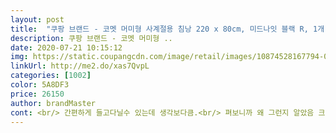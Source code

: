 ```yaml
---
layout: post 
title:  "쿠팡 브랜드 - 코멧 머미형 사계절용 침낭 220 x 80cm, 미드나잇 블랙 R, 1개" 
description: 쿠팡 브랜드 - 코멧 머미형 ..
date: 2020-07-21 10:15:12 
img: https://static.coupangcdn.com/image/retail/images/10874528167794-009bfe95-def5-43de-8578-e536db3a52ee.jpg 
linkUrl: http://me2.do/xas7QvpL 
categories: [1002] 
color: 5A8DF3 
price: 26150 
author: brandMaster 
cont: <br/> 간편하게 들고다닐수 있는데 생각보다큼.<br/> 펴보니까 왜 그런지 알았음 크신분들도 넉넉하게 사용가능한 사이즈임.<br/><br/>그래서 양면 지퍼가 되게 많아요 조립할 때 조금 고민했어요 이게 맞... <br/>.<br/>겠지?ㅋㅋㅋ근데 본인의 감을 믿으면 됩니다.<br/><br/>그리고 양면 지퍼라서 안에서 열고 나오기 편함.<br/><br/>그리고 하나라서 모르는데 두개면 이어서 23인용으로 확장사용 가능하다니 가족 연인들이 쓰기도 좋을듯.<br/><br/>내부 포켓있는데 폰넣고 잠들면 딱임.<br/><br/>내부는 커요.<br/> 큽니다.<br/> 짱커욬ㅋㅋㅋ<br/>발지퍼 있어서 답답할때 온도조절가능하고 갑자기 일어나야할때 안벗고 일어날수 있어서 편함 ㅋㅋㅋ<br/>방수원단이라 비와도 걱정없고 물 쏟아도 그냥 스윽 닦으면 되서 편함.<br/> 화이버 충전재라 부드럽고 따뜻함 통기성도 좋고 사용수명도 3배 길다하니 기대됨.<br/><br/>보온후드쪽에 솜이 적은 제품이 있었는데 안폭신하고 별루였음 근데 코멧껀 낙낙해서 좋음<br/>사계절용이라 그런가 두툼함 보온성은 걱정없겠음<br/>사진을 보시다시피 후드타입에 지퍼풀림방지로 벨크로가 있어 이중으로 보온성 유지가 될듯 싶어요<br/>스프링이 있어 후드부분을 잡아주고 발끝쪽에 지퍼가 있어 여름에 바람이 잘 들어와 시원하게 잘 쓸수있을거 같아요<br/>아버지가 캠핑을 즐겨하셔서 캠핑시즌에 맞춰 침낭선물을 해드렸어요!!구매후기들이 너무 좋아 큰 기대감을 가지고 사게되었는데 아버지가 매우매우 만족하신답니다ㅋㅋㅋㅋㅋ사준 저도 괜히 뿌듯하네요ㅎㅎㅎ<br/>안쪽에 주머니가 있다는데 첨에 못 찾았어요.<br/> 알고보니 머리부분 바로 밑에 있어요 그렇게 큰 효용은 모르겠어요 차라리 조금 더 안쪽이 나을 것 같아요.<br/><br/>이 가격에 이퀄리티라니 완전 강추함.<br/><br/> 
---
```

 